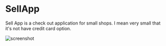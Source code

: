 # SellApp

Sell App is a check out application for small shops. I mean very small that it's not have credit card option.

![screenshot](https://user-images.githubusercontent.com/84599859/210249104-d0a7a8d0-a446-4e5b-bb04-eb3b6342949d.png)

